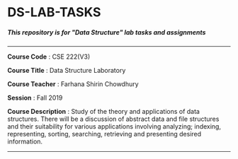 # DS-LAB-TASKS

##### This repository is for "Data Structure" lab tasks and assignments
---

**Course Code** : CSE 222(V3)

**Course Title** : Data Structure Laboratory

**Course Teacher** : Farhana Shirin Chowdhury

**Session** : Fall 2019

**Course Description** : Study of the theory and applications of data structures. There will be a discussion of abstract data and file structures and their suitability for various applications involving analyzing; indexing, representing, sorting, searching, retrieving and presenting desired information.

---
